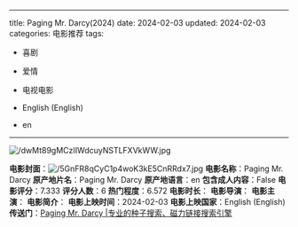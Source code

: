 
---
title: Paging Mr. Darcy(2024)
date: 2024-02-03
updated: 2024-02-03
categories: 电影推荐
tags:

- 喜剧
- 爱情
- 电视电影

- English (English)
- en
---

<img src="https://image.tmdb.org/t/p/original/dwMt89gMCzIIWdcuyNSTLFXVkWW.jpg" alt="/dwMt89gMCzIIWdcuyNSTLFXVkWW.jpg" title="/dwMt89gMCzIIWdcuyNSTLFXVkWW.jpg">

**电影封面**：<img src="https://image.tmdb.org/t/p/w200/5GnFR8qCyC1p4woK3kE5CnRRdx7.jpg" alt="/5GnFR8qCyC1p4woK3kE5CnRRdx7.jpg" title="/5GnFR8qCyC1p4woK3kE5CnRRdx7.jpg">
**电影名称**：Paging Mr. Darcy
**原产地片名**：Paging Mr. Darcy
**原产地语言**：en
**包含成人内容**：False
**电影评分**：7.333
**评分人数**：6
**热门程度**：6.572
**电影时长**：
**电影导演**：
**电影主演**：
**电影简介**：
**电影上映时间**：2024-02-03
**电影上映国家**：English (English)
**传送门**：[Paging Mr. Darcy |专业的种子搜索、磁力链接搜索引擎](https://movie.amd794.com:2083/?search=Paging%20Mr.%20Darcy&ordering=&mode=match_phrase&page_size=10&page=1)


